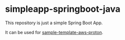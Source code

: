 # simpleapp-springboot-java

This repository is just a simple Spring Boot App.

It can be used for [sample-template-aws-proton](https://github.com/yaggytter/sample-template-aws-proton).
